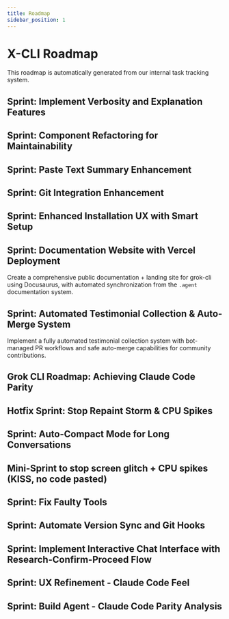 ```yaml
---
title: Roadmap
sidebar_position: 1
---
```


# X-CLI Roadmap

This roadmap is automatically generated from our internal task tracking system.

## Sprint: Implement Verbosity and Explanation Features

## Sprint: Component Refactoring for Maintainability

## Sprint: Paste Text Summary Enhancement

## Sprint: Git Integration Enhancement

## Sprint: Enhanced Installation UX with Smart Setup

## Sprint: Documentation Website with Vercel Deployment

Create a comprehensive public documentation + landing site for grok-cli using Docusaurus, with automated synchronization from the `.agent` documentation system.

## Sprint: Automated Testimonial Collection & Auto-Merge System

Implement a fully automated testimonial collection system with bot-managed PR workflows and safe auto-merge capabilities for community contributions.

## Grok CLI Roadmap: Achieving Claude Code Parity

## Hotfix Sprint: Stop Repaint Storm & CPU Spikes

## Sprint: Auto-Compact Mode for Long Conversations

## Mini-Sprint to stop screen glitch + CPU spikes (KISS, no code pasted)

## Sprint: Fix Faulty Tools

## Sprint: Automate Version Sync and Git Hooks

## Sprint: Implement Interactive Chat Interface with Research-Confirm-Proceed Flow

## Sprint: UX Refinement - Claude Code Feel

## Sprint: Build Agent - Claude Code Parity Analysis
